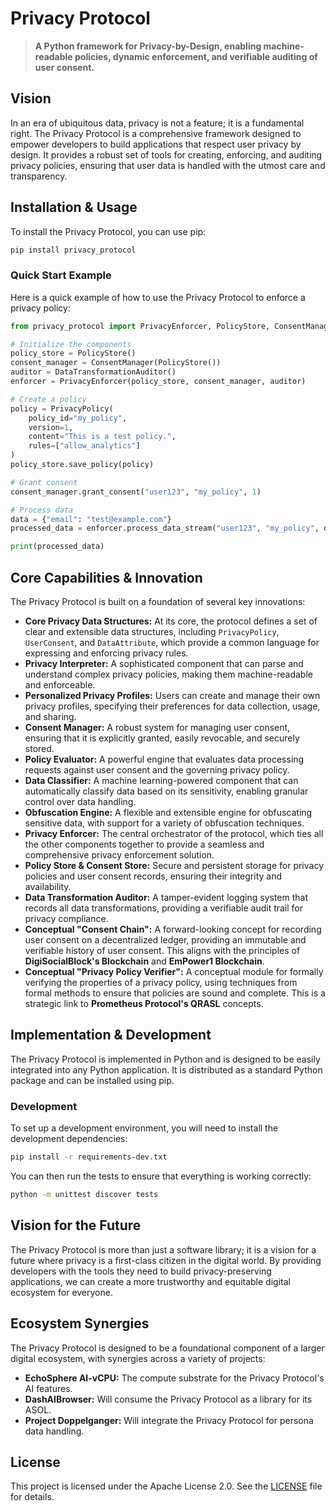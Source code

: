 # Privacy Protocol

> **A Python framework for Privacy-by-Design, enabling machine-readable policies, dynamic enforcement, and verifiable auditing of user consent.**

## Vision

In an era of ubiquitous data, privacy is not a feature; it is a fundamental right. The Privacy Protocol is a comprehensive framework designed to empower developers to build applications that respect user privacy by design. It provides a robust set of tools for creating, enforcing, and auditing privacy policies, ensuring that user data is handled with the utmost care and transparency.

## Installation & Usage

To install the Privacy Protocol, you can use pip:

```bash
pip install privacy_protocol
```

### Quick Start Example

Here is a quick example of how to use the Privacy Protocol to enforce a privacy policy:

```python
from privacy_protocol import PrivacyEnforcer, PolicyStore, ConsentManager, DataTransformationAuditor, PrivacyPolicy

# Initialize the components
policy_store = PolicyStore()
consent_manager = ConsentManager(PolicyStore())
auditor = DataTransformationAuditor()
enforcer = PrivacyEnforcer(policy_store, consent_manager, auditor)

# Create a policy
policy = PrivacyPolicy(
    policy_id="my_policy",
    version=1,
    content="This is a test policy.",
    rules=["allow_analytics"]
)
policy_store.save_policy(policy)

# Grant consent
consent_manager.grant_consent("user123", "my_policy", 1)

# Process data
data = {"email": "test@example.com"}
processed_data = enforcer.process_data_stream("user123", "my_policy", data, "analytics")

print(processed_data)
```

## Core Capabilities & Innovation

The Privacy Protocol is built on a foundation of several key innovations:

*   **Core Privacy Data Structures:** At its core, the protocol defines a set of clear and extensible data structures, including `PrivacyPolicy`, `UserConsent`, and `DataAttribute`, which provide a common language for expressing and enforcing privacy rules.
*   **Privacy Interpreter:** A sophisticated component that can parse and understand complex privacy policies, making them machine-readable and enforceable.
*   **Personalized Privacy Profiles:** Users can create and manage their own privacy profiles, specifying their preferences for data collection, usage, and sharing.
*   **Consent Manager:** A robust system for managing user consent, ensuring that it is explicitly granted, easily revocable, and securely stored.
*   **Policy Evaluator:** A powerful engine that evaluates data processing requests against user consent and the governing privacy policy.
*   **Data Classifier:** A machine learning-powered component that can automatically classify data based on its sensitivity, enabling granular control over data handling.
*   **Obfuscation Engine:** A flexible and extensible engine for obfuscating sensitive data, with support for a variety of obfuscation techniques.
*   **Privacy Enforcer:** The central orchestrator of the protocol, which ties all the other components together to provide a seamless and comprehensive privacy enforcement solution.
*   **Policy Store & Consent Store:** Secure and persistent storage for privacy policies and user consent records, ensuring their integrity and availability.
*   **Data Transformation Auditor:** A tamper-evident logging system that records all data transformations, providing a verifiable audit trail for privacy compliance.
*   **Conceptual "Consent Chain":** A forward-looking concept for recording user consent on a decentralized ledger, providing an immutable and verifiable history of user consent. This aligns with the principles of **DigiSocialBlock's Blockchain** and **EmPower1 Blockchain**.
*   **Conceptual "Privacy Policy Verifier":** A conceptual module for formally verifying the properties of a privacy policy, using techniques from formal methods to ensure that policies are sound and complete. This is a strategic link to **Prometheus Protocol's QRASL** concepts.

## Implementation & Development

The Privacy Protocol is implemented in Python and is designed to be easily integrated into any Python application. It is distributed as a standard Python package and can be installed using pip.

### Development

To set up a development environment, you will need to install the development dependencies:

```bash
pip install -r requirements-dev.txt
```

You can then run the tests to ensure that everything is working correctly:

```bash
python -m unittest discover tests
```

## Vision for the Future

The Privacy Protocol is more than just a software library; it is a vision for a future where privacy is a first-class citizen in the digital world. By providing developers with the tools they need to build privacy-preserving applications, we can create a more trustworthy and equitable digital ecosystem for everyone.

## Ecosystem Synergies

The Privacy Protocol is designed to be a foundational component of a larger digital ecosystem, with synergies across a variety of projects:

*   **EchoSphere AI-vCPU:** The compute substrate for the Privacy Protocol's AI features.
*   **DashAIBrowser:** Will consume the Privacy Protocol as a library for its ASOL.
*   **Project Doppelganger:** Will integrate the Privacy Protocol for persona data handling.

## License

This project is licensed under the Apache License 2.0. See the [LICENSE](LICENSE) file for details.
